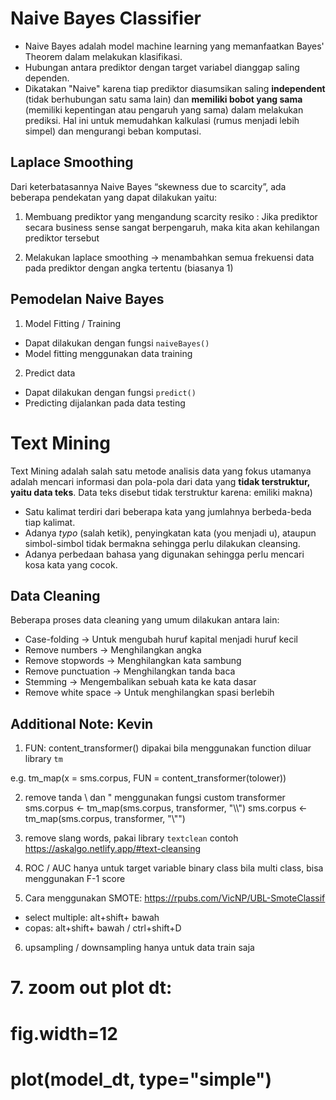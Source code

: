 
# Naive Bayes Classifier

- Naive Bayes adalah model machine learning yang memanfaatkan Bayes' Theorem dalam melakukan klasifikasi.
- Hubungan antara prediktor dengan target variabel dianggap saling dependen.
- Dikatakan "Naive" karena tiap prediktor diasumsikan saling **independent** (tidak berhubungan satu sama lain) dan **memiliki bobot yang sama** (memiliki kepentingan atau pengaruh yang sama) dalam melakukan prediksi. Hal ini untuk memudahkan kalkulasi (rumus menjadi lebih simpel) dan mengurangi beban komputasi.

## Laplace Smoothing
Dari keterbatasannya Naive Bayes “skewness due to scarcity”, ada beberapa pendekatan yang dapat dilakukan yaitu:

1. Membuang prediktor yang mengandung scarcity
resiko : Jika prediktor secara business sense sangat berpengaruh, maka kita akan kehilangan prediktor tersebut

2. Melakukan laplace smoothing -> menambahkan semua frekuensi data pada prediktor dengan angka tertentu (biasanya 1)

## Pemodelan Naive Bayes

1. Model Fitting / Training
- Dapat dilakukan dengan fungsi `naiveBayes()`
- Model fitting menggunakan data training

2. Predict data
- Dapat dilakukan dengan fungsi `predict()`
- Predicting dijalankan pada data testing

# Text Mining

Text Mining adalah salah satu metode analisis data yang fokus utamanya adalah mencari informasi dan pola-pola dari data yang **tidak terstruktur, yaitu data teks**. Data teks disebut tidak terstruktur karena:
emiliki makna)
- Satu kalimat terdiri dari beberapa kata yang jumlahnya berbeda-beda tiap kalimat.
- Adanya *typo* (salah ketik), penyingkatan kata (you menjadi u), ataupun simbol-simbol tidak bermakna sehingga perlu dilakukan cleansing.
- Adanya perbedaan bahasa yang digunakan sehingga perlu mencari kosa kata yang cocok.

## Data Cleaning

Beberapa proses data cleaning yang umum dilakukan antara lain:

- Case-folding -> Untuk mengubah huruf kapital menjadi huruf kecil
- Remove numbers -> Menghilangkan angka
- Remove stopwords -> Menghilangkan kata sambung
- Remove punctuation -> Menghilangkan tanda baca
- Stemming -> Mengembalikan sebuah kata ke kata dasar
- Remove white space -> Untuk menghilangkan spasi berlebih

## Additional Note: Kevin

1. FUN: content_transformer()
dipakai bila menggunakan function diluar library `tm`

e.g. tm_map(x = sms.corpus, 
                     FUN = content_transformer(tolower))
                     
2. remove tanda \\ dan " menggunakan fungsi custom transformer
sms.corpus <- tm_map(sms.corpus, transformer, "\\\\")
sms.corpus <- tm_map(sms.corpus, transformer, "\\\"")

3. remove slang words, pakai library `textclean`
contoh https://askalgo.netlify.app/#text-cleansing

4. ROC / AUC hanya untuk target variable binary class
bila multi class, bisa menggunakan F-1 score

5. Cara menggunakan SMOTE: https://rpubs.com/VicNP/UBL-SmoteClassif
* select multiple: alt+shift+ bawah
* copas: alt+shift+ bawah / ctrl+shift+D

6. upsampling / downsampling hanya untuk data train saja

# 7. zoom out plot dt: 
# fig.width=12
# plot(model_dt, type="simple") 
```